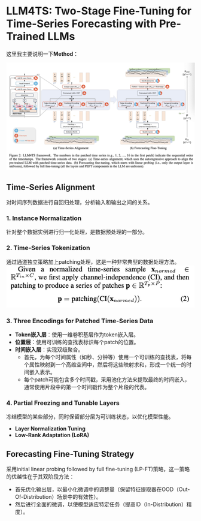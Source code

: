 # LLM4TS: Two-Stage Fine-Tuning for Time-Series Forecasting with Pre-Trained LLMs

这里我主要说明一下**Method**：

![整体架构](/pic/llm4ts/structure.jpg)

## Time-Series Alignment
对时间序列数据进行自回归处理，分析输入和输出之间的关系。


### 1. Instance Normalization
针对整个数据实例进行归一化处理，是数据预处理的一部分。

### 2. Time-Series Tokenization
通过通道独立策略加上patching处理，这是一种非常典型的数据处理方法。
![时间序列Tokenization示意图](/pic/llm4ts/patch.jpg)

### 3. Three Encodings for Patched Time-Series Data

- **Token嵌入层**：使用一维卷积基层作为token嵌入层。
- **位置层**：使用可训练的查找表标识每个patch的位置。
- **时间嵌入层**：实现双级聚合。
  - 首先，为每个时间属性（如秒、分钟等）使用一个可训练的查找表，将每个属性映射到一个高维空间中，然后将这些映射求和，形成一个统一的时间嵌入表示。
  - 每个patch可能包含多个时间戳，采用池化方法来提取最终的时间嵌入，通常使用片段中的第一个时间戳作为整个片段的代表。

### 4. Partial Freezing and Tunable Layers
冻结模型的某些部分，同时保留部分层为可训练状态，以优化模型性能。
- **Layer Normalization Tuning**
- **Low-Rank Adaptation (LoRA)**



## Forecasting Fine-Tuning Strategy
采用initial linear probing followed by full fine-tuning (LP-FT)策略，这一策略的优越性在于其双阶段方法：
- 首先优化输出层，以最小化微调中的调整量（保留特征提取器在OOD（Out-Of-Distribution）场景中的有效性）。
- 然后进行全面的微调，以使模型适应特定任务（提高ID（In-Distribution）精度）。
